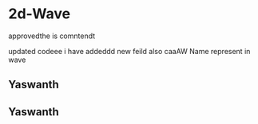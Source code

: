 # 2d-Wave

approvedthe is comntendt 


updated codeee i have addeddd new feild also
caaAW
Name represent in wave
<h2>Yaswanth</h2>
<h2>Yaswanth</h2>
    